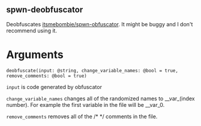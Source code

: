 ## spwn-deobfuscator
 Deobfuscates [itsmebombie/spwn-obfuscator](https://github.com/itsmebombie/spwn-obfuscator).
 It might be buggy and I don't recommend using it.

# Arguments
 `deobfuscate(input: @string, change_variable_names: @bool = true, remove_comments: @bool = true)`
 
 `input` is code generated by obfuscator

 `change_variable_names` changes all of the randomized names to \_\_var\_(index number). For example the first variable in the file will be \_\_var\_0.

 `remove_comments` removes all of the /* \*/ comments in the file. 
